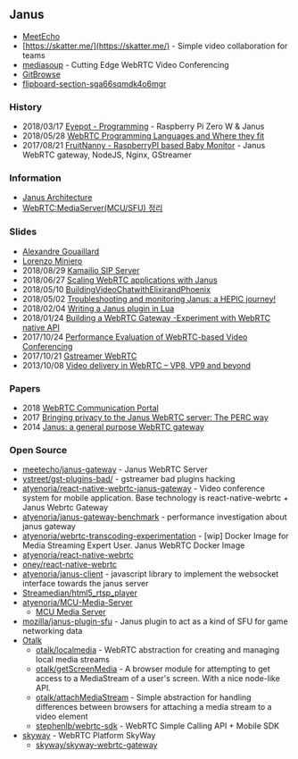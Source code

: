 ## Janus

- [MeetEcho](https://www.meetecho.com/en/)
- [https://skatter.me/](https://skatter.me/) - Simple video collaboration for teams
- [mediasoup](https://mediasoup.org/) - Cutting Edge WebRTC Video Conferencing
- [GitBrowse](https://www.gitbrowse.com/)
- [flipboard-section-sga66sqmdk4o6mgr](https://flipboard.com/section/flipboard-section-sga66sqmdk4o6mgr)


### History
- 2018/03/17 [Eyepot - Programming](https://chapelierfou.org/blog/eyepot-programming.html) - Raspberry Pi Zero W & Janus
- 2018/05/28 [WebRTC Programming Languages and Where they fit](https://bloggeek.me/webrtc-programming-languages/)
- 2017/08/21 [FruitNanny - RaspberryPI based Baby Monitor](https://ivadim.github.io/2017-08-21-fruitnanny/) - Janus WebRTC gateway, NodeJS, Nginx, GStreamer


### Information
- [Janus Architecture](https://coiiee.com/blog.php?idx=10)
- [WebRTC:MediaServer(MCU/SFU) 정리](http://alnova2.tistory.com/1118)



### Slides
- [Alexandre Gouaillard](https://www.slideshare.net/alexpiwi5?utm_campaign=profiletracking&utm_medium=sssite&utm_source=ssslideview)
- [Lorenzo Miniero](https://www.slideshare.net/LorenzoMiniero?utm_campaign=profiletracking&utm_medium=sssite&utm_source=ssslideview)
- 2018/08/29 [Kamailio SIP Server](https://www.kamailio.org/events/2018-KamailioWorld/Day1/06-Alexandr.Dubovikov-Homer-7.pdf)
- 2018/06/27 [Scaling WebRTC applications with Janus](https://www.slideshare.net/LorenzoMiniero/scaling-webrtc-applications-with-janus)
- 2018/05/10 [BuildingVideoChatwithElixirandPhoenix](http://s3.amazonaws.com/erlang-conferences-production/media/files/000/000/867/original/Anil_Wadghule_-_Building_Videochat_with_Elixir.pdf?1524056998)
- 2018/05/02 [Troubleshooting and monitoring Janus: a HEPIC journey!](https://www.opensips.org/events/Summit-2018Amsterdam/assets/presentations/OpenSIPS%20Summit%202018%20-%20Lorenzo%20Miniero%20-%20Troubleshooting%20and%20monitoring%20Janus:%20a%20HEPIC%20journey!.pdf)
- 2018/02/04 [Writing a Janus plugin in Lua](https://archive.fosdem.org/2018/schedule/event/janus/attachments/slides/2469/export/events/attachments/janus/slides/2469/fosdem2018_januslua_presentation.pdf)
- 2018/01/24 [Building a WebRTC Gateway -Experiment with WebRTC native API](https://archive.fosdem.org/2018/schedule/event/webrtc_gateway/attachments/paper/2625/export/events/attachments/webrtc_gateway/paper/2625/FOSDEM_2018_Presentation.pdf)
- 2017/10/24 [Performance Evaluation of WebRTC-based Video Conferencing](http://wimnet.ee.columbia.edu/wp-content/uploads/2017/10/WebRTC-Performance.pdf)
- 2017/10/21 [Gstreamer WebRTC](https://gstreamer.freedesktop.org/data/events/gstreamer-conference/2017/Matthew%20Waters%20-%20GStreamer%20WebRTC.pdf)
- 2013/10/08 [Video delivery in WebRTC – VP8, VP9 and beyond](https://www.slideshare.net/imtcorg/7-imtc-20th-jan-linden-final)


### Papers
- 2018 [WebRTC Communication Portal](https://is.muni.cz/th/vjhke/WebRTC-Communication-Portal.pdf)
- 2017 [Bringing privacy to the Janus WebRTC server: The PERC way](https://www.researchgate.net/publication/321741303_Bringing_privacy_to_the_Janus_WebRTC_server_The_PERC_way)
- 2014 [Janus: a general purpose WebRTC gateway](https://www.iris.unina.it/retrieve/handle/11588/656238/86691/iptcomm2014januscameraread)


### Open Source
- [meetecho/janus-gateway](https://github.com/meetecho/janus-gateway) - Janus WebRTC Server
- [ystreet/gst-plugins-bad/](https://github.com/ystreet/gst-plugins-bad/) - gstreamer bad plugins hacking
- [atyenoria/react-native-webrtc-janus-gateway](https://github.com/atyenoria/react-native-webrtc-janus-gateway) - Video conference system for mobile application. Base technology is react-native-webrtc + Janus Webrtc Gateway
- [atyenoria/janus-gateway-benchmark](https://github.com/atyenoria/janus-gateway-benchmark) - performance investigation about janus gateway
- [atyenoria/webrtc-transcoding-experimentation](https://github.com/atyenoria/webrtc-transcoding-experimentation) - [wip] Docker Image for Media Streaming Expert User. Janus WebRTC Docker Image
- [atyenoria/react-native-webrtc](https://github.com/atyenoria/react-native-webrtc)
- [oney/react-native-webrtc](https://github.com/oney/react-native-webrtc)
- [atyenoria/janus-client](https://github.com/atyenoria/janus-client) - javascript library to implement the websocket interface towards the janus server
- [Streamedian/html5_rtsp_player](https://github.com/Streamedian/html5_rtsp_player)
- [atyenoria/MCU-Media-Server](https://github.com/atyenoria/MCU-Media-Server) 
    - [MCU Media Server](https://sourceforge.net/projects/mcumediaserver/) 
- [mozilla/janus-plugin-sfu](https://github.com/mozilla/janus-plugin-sfu) - Janus plugin to act as a kind of SFU for game networking data
- [Otalk](https://github.com/otalk)
    - [otalk/localmedia](https://github.com/otalk/localmedia) - WebRTC abstraction for creating and managing local media streams
    - [otalk/getScreenMedia](https://github.com/otalk/getScreenMedia) - A browser module for attempting to get access to a MediaStream of a user's screen. With a nice node-like API.
    - [otalk/attachMediaStream](https://github.com/otalk/attachMediaStream) - Simple abstraction for handling differences between browsers for attaching a media stream to a video element
    - [stephenlb/webrtc-sdk](https://github.com/stephenlb/webrtc-sdk) - WebRTC Simple Calling API + Mobile SDK
- [skyway](https://github.com/skyway/) - WebRTC Platform SkyWay
    - [skyway/skyway-webrtc-gateway](https://github.com/skyway/skyway-webrtc-gateway)


